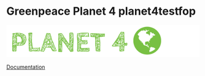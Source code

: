 # Greenpeace Planet 4 planet4testfop

![Planet4](./planet4.png)

[Documentation](https://support.greenpeace.org/planet4/nro-customization/deployment)
